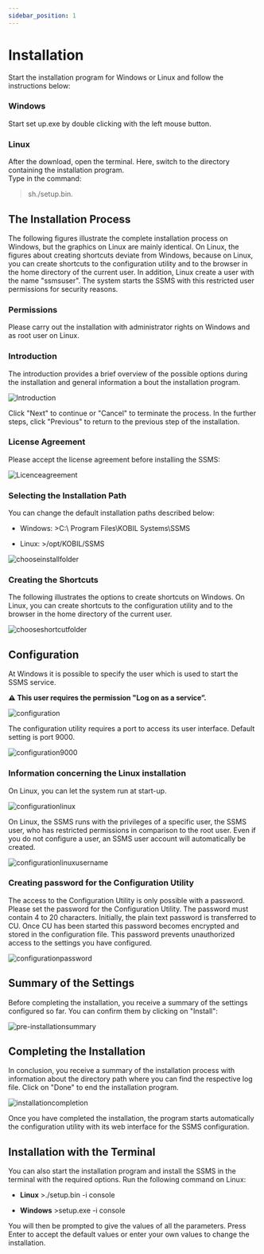 ```yaml
---
sidebar_position: 1
---
```

# Installation

Start the installation program for Windows or Linux and follow the instructions below:

### Windows

Start set up.exe by double clicking with the left mouse button.

### Linux

After the download, open the terminal. Here, switch to the directory containing the installation program.  
Type in the command:
>sh./setup.bin.  

## The Installation Process

The following figures illustrate the complete installation process on Windows, but the graphics on Linux are mainly identical. On Linux, the figures about creating shortcuts deviate from Windows, because on Linux, you can create shortcuts to the configuration utility and to the browser in the home directory of the current user. In addition, Linux create a user with the name "ssmsuser". The system starts the SSMS with this restricted user permissions for security reasons.  

### Permissions

Please carry out the installation with administrator rights on Windows and as root user on Linux.

### Introduction

The introduction provides a brief overview of the possible options during the installation and general information a bout the installation program.

![Introduction](./files/installation_introduction.png)  

Click "Next" to continue or "Cancel" to terminate the process. In the further steps, click "Previous" to return to the previous step of the installation.  

### License Agreement  

Please accept the license agreement before installing the SSMS:  

![Licenceagreement](./files/installation_licenceagreement.png)  

### Selecting the Installation Path  

You can change the default installation paths described below:
* Windows:
        >C:\ Program Files\KOBIL Systems\SSMS  

* Linux:
        >/opt/KOBIL/SSMS  


![chooseinstallfolder](./files/installation_chooseinstallfolder.png)  

### Creating the Shortcuts  

The following illustrates the options to create shortcuts on Windows. On Linux, you can create shortcuts to the configuration utility and to the browser in the home directory of the current user.  

![chooseshortcutfolder](./files/installation_chooseshortcutfolder.png)  


## Configuration  

At Windows it is possible to specify the user which is used to start the SSMS service.

**:warning: This user requires the permission "Log on as a service”.**

![configuration](./files/installation_configuration.png)  

The configuration utility requires a port to access its user interface. Default setting is port 9000.  

![configuration9000](./files/installation_configuration9000.png)  

### Information concerning the Linux installation  

On Linux, you can let the system run at start-up.  

![configurationlinux](./files/installation_configurationlinux.png)  

On Linux, the SSMS runs with the privileges of a specific user, the SSMS user, who has restricted permissions in comparison to the root user. Even if you do not configure a user, an SSMS user account will automatically be created.  

![configurationlinuxusername](./files/installation_configurationlinuxusername.png)  

### Creating password for the Configuration Utility  

The access to the Configuration Utility is only possible with a password. Please set the password for the Configuration Utility. The password must contain 4 to 20 characters. Initially, the plain text password is transferred to CU. Once CU has been started this password becomes encrypted and stored in the configuration file. This password prevents unauthorized access to the settings you have configured.  

![configurationpassword](./files/installation_configurationpassword.png)  

## Summary of the Settings  

 Before completing the installation, you receive a summary of the settings configured so far. You can confirm them by clicking on "Install":  

 ![pre-installationsummary](./files/installation_summary.png)  

## Completing the Installation  

In conclusion, you receive a summary of the installation process with information about the directory path where you can find the respective log file. Click on "Done" to end the installation program.  

  ![installationcompletion](./files/installation_completion.png)  

Once you have completed the installation, the program starts automatically the configuration utility with its web interface for the SSMS configuration.  

## Installation with the Terminal  

You can also start the installation program and install the SSMS in the terminal with the required options. Run the following command on Linux:  
- **Linux**
           >./setup.bin -i console  

- **Windows**
            >setup.exe -i  console  

You will then be prompted to give the values of all the parameters. Press Enter to accept the default values or enter your own values to change the installation.  
